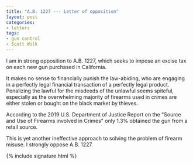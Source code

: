 ```yaml
---
title: "A.B. 1227 --- Letter of opposition"
layout: post
categories:
- letters
tags:
- gun control
- Scott Wilk
---
```


I am in strong opposition to A.B. 1227, which seeks to impose an excise tax on each new gun purchased in California.

It makes no sense to financially punish the law-abiding, who are engaging in a perfectly legal financial transaction of a perfectly legal product. Penalizing the lawful for the misdeeds of the unlawful seems spiteful, especially as the overwhelming majority of firearms used in crimes are either stolen or bought on the black market by thieves.

According to the 2019 U.S. Department of Justice Report on the "Source and Use of Firearms involved in Crimes" only 1.3% obtained the gun from a retail source.

This is yet another ineffective approach to solving the problem of firearm misuse. I strongly oppose A.B. 1227.

{% include signature.html %}

